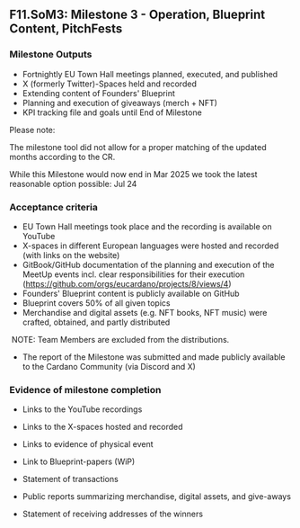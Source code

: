 ## F11.SoM3: Milestone 3 - Operation, Blueprint Content, PitchFests

### **Milestone Outputs**

- Fortnightly EU Town Hall meetings planned, executed, and published
- X (formerly Twitter)-Spaces held and recorded
- Extending content of Founders' Blueprint
- Planning and execution of giveaways (merch + NFT)
- KPI tracking file and goals until End of Milestone

Please note: 

The milestone tool did not allow for a proper matching of the updated months according to the CR.

While this Milestone would now end in Mar 2025 we took the latest reasonable option possible: Jul 24

### Acceptance criteria

- EU Town Hall meetings took place and the recording is available on YouTube
- X-spaces in different European languages were hosted and recorded (with links on the website)
- GitBook/GitHub documentation of the planning and execution of the MeetUp events incl. clear responsibilities for their execution (https://github.com/orgs/eucardano/projects/8/views/4)
- Founders' Blueprint content is publicly available on GitHub 
- Blueprint covers 50% of all given topics
- Merchandise and digital assets (e.g. NFT books, NFT music) were crafted, obtained, and partly distributed

​		 NOTE: Team Members are excluded from the distributions.

-  The report of the Milestone was submitted and made publicly available to the Cardano Community (via Discord and X) 



### **Evidence of milestone completion**

- Links to the YouTube recordings
- Links to the X-spaces hosted and recorded
- Links to evidence of physical event
- Link to Blueprint-papers (WiP)



- Statement of transactions 
- Public reports summarizing merchandise, digital assets, and give-aways
- Statement of receiving addresses of the winners